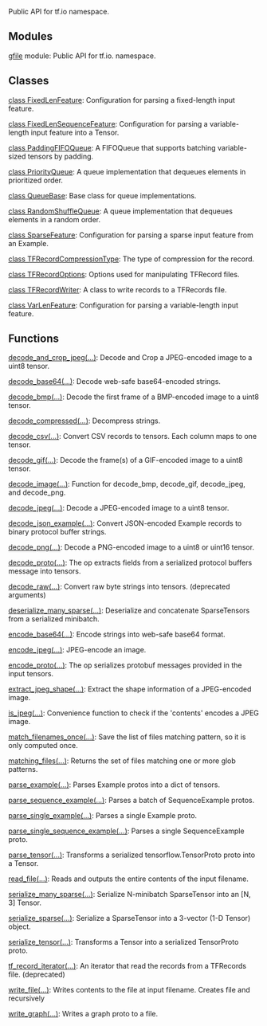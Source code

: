 Public API for tf.io namespace.
## Modules
[gfile](https://tensorflow.google.cn/api_docs/python/tf/compat/v1/io/gfile) module: Public API for tf.io. namespace.

## Classes
[class FixedLenFeature](https://tensorflow.google.cn/api_docs/python/tf/io/FixedLenFeature): Configuration for parsing a fixed-length input feature.

[class FixedLenSequenceFeature](https://tensorflow.google.cn/api_docs/python/tf/io/FixedLenSequenceFeature): Configuration for parsing a variable-length input feature into a Tensor.

[class PaddingFIFOQueue](https://tensorflow.google.cn/api_docs/python/tf/queue/PaddingFIFOQueue): A FIFOQueue that supports batching variable-sized tensors by padding.

[class PriorityQueue](https://tensorflow.google.cn/api_docs/python/tf/queue/PriorityQueue): A queue implementation that dequeues elements in prioritized order.

[class QueueBase](https://tensorflow.google.cn/api_docs/python/tf/queue/QueueBase): Base class for queue implementations.

[class RandomShuffleQueue](https://tensorflow.google.cn/api_docs/python/tf/queue/RandomShuffleQueue): A queue implementation that dequeues elements in a random order.

[class SparseFeature](https://tensorflow.google.cn/api_docs/python/tf/io/SparseFeature): Configuration for parsing a sparse input feature from an Example.

[class TFRecordCompressionType](https://tensorflow.google.cn/api_docs/python/tf/compat/v1/io/TFRecordCompressionType): The type of compression for the record.

[class TFRecordOptions](https://tensorflow.google.cn/api_docs/python/tf/io/TFRecordOptions): Options used for manipulating TFRecord files.

[class TFRecordWriter](https://tensorflow.google.cn/api_docs/python/tf/io/TFRecordWriter): A class to write records to a TFRecords file.

[class VarLenFeature](https://tensorflow.google.cn/api_docs/python/tf/io/VarLenFeature): Configuration for parsing a variable-length input feature.

## Functions
[decode_and_crop_jpeg(...)](https://tensorflow.google.cn/api_docs/python/tf/io/decode_and_crop_jpeg): Decode and Crop a JPEG-encoded image to a uint8 tensor.

[decode_base64(...)](https://tensorflow.google.cn/api_docs/python/tf/io/decode_base64): Decode web-safe base64-encoded strings.

[decode_bmp(...)](https://tensorflow.google.cn/api_docs/python/tf/io/decode_bmp): Decode the first frame of a BMP-encoded image to a uint8 tensor.

[decode_compressed(...)](https://tensorflow.google.cn/api_docs/python/tf/io/decode_compressed): Decompress strings.

[decode_csv(...)](https://tensorflow.google.cn/api_docs/python/tf/compat/v1/decode_csv): Convert CSV records to tensors. Each column maps to one tensor.

[decode_gif(...)](https://tensorflow.google.cn/api_docs/python/tf/io/decode_gif): Decode the frame(s) of a GIF-encoded image to a uint8 tensor.

[decode_image(...)](https://tensorflow.google.cn/api_docs/python/tf/io/decode_image): Function for decode_bmp, decode_gif, decode_jpeg, and decode_png.

[decode_jpeg(...)](https://tensorflow.google.cn/api_docs/python/tf/io/decode_jpeg): Decode a JPEG-encoded image to a uint8 tensor.

[decode_json_example(...)](https://tensorflow.google.cn/api_docs/python/tf/io/decode_json_example): Convert JSON-encoded Example records to binary protocol buffer strings.

[decode_png(...)](https://tensorflow.google.cn/api_docs/python/tf/io/decode_png): Decode a PNG-encoded image to a uint8 or uint16 tensor.

[decode_proto(...)](https://tensorflow.google.cn/api_docs/python/tf/io/decode_proto): The op extracts fields from a serialized protocol buffers message into tensors.

[decode_raw(...)](https://tensorflow.google.cn/api_docs/python/tf/compat/v1/decode_raw): Convert raw byte strings into tensors. (deprecated arguments)

[deserialize_many_sparse(...)](https://tensorflow.google.cn/api_docs/python/tf/io/deserialize_many_sparse): Deserialize and concatenate SparseTensors from a serialized minibatch.

[encode_base64(...)](https://tensorflow.google.cn/api_docs/python/tf/io/encode_base64): Encode strings into web-safe base64 format.

[encode_jpeg(...)](https://tensorflow.google.cn/api_docs/python/tf/io/encode_jpeg): JPEG-encode an image.

[encode_proto(...)](https://tensorflow.google.cn/api_docs/python/tf/io/encode_proto): The op serializes protobuf messages provided in the input tensors.

[extract_jpeg_shape(...)](https://tensorflow.google.cn/api_docs/python/tf/io/extract_jpeg_shape): Extract the shape information of a JPEG-encoded image.

[is_jpeg(...)](https://tensorflow.google.cn/api_docs/python/tf/io/is_jpeg): Convenience function to check if the 'contents' encodes a JPEG image.

[match_filenames_once(...)](https://tensorflow.google.cn/api_docs/python/tf/io/match_filenames_once): Save the list of files matching pattern, so it is only computed once.

[matching_files(...)](https://tensorflow.google.cn/api_docs/python/tf/io/matching_files): Returns the set of files matching one or more glob patterns.

[parse_example(...)](https://tensorflow.google.cn/api_docs/python/tf/compat/v1/parse_example): Parses Example protos into a dict of tensors.

[parse_sequence_example(...)](https://tensorflow.google.cn/api_docs/python/tf/io/parse_sequence_example): Parses a batch of SequenceExample protos.

[parse_single_example(...)](https://tensorflow.google.cn/api_docs/python/tf/compat/v1/parse_single_example): Parses a single Example proto.

[parse_single_sequence_example(...)](https://tensorflow.google.cn/api_docs/python/tf/io/parse_single_sequence_example): Parses a single SequenceExample proto.

[parse_tensor(...)](https://tensorflow.google.cn/api_docs/python/tf/io/parse_tensor): Transforms a serialized tensorflow.TensorProto proto into a Tensor.

[read_file(...)](https://tensorflow.google.cn/api_docs/python/tf/io/read_file): Reads and outputs the entire contents of the input filename.

[serialize_many_sparse(...)](https://tensorflow.google.cn/api_docs/python/tf/compat/v1/serialize_many_sparse): Serialize N-minibatch SparseTensor into an [N, 3] Tensor.

[serialize_sparse(...)](https://tensorflow.google.cn/api_docs/python/tf/compat/v1/serialize_sparse): Serialize a SparseTensor into a 3-vector (1-D Tensor) object.

[serialize_tensor(...)](https://tensorflow.google.cn/api_docs/python/tf/io/serialize_tensor): Transforms a Tensor into a serialized TensorProto proto.

[tf_record_iterator(...)](https://tensorflow.google.cn/api_docs/python/tf/compat/v1/io/tf_record_iterator): An iterator that read the records from a TFRecords file. (deprecated)

[write_file(...)](https://tensorflow.google.cn/api_docs/python/tf/io/write_file): Writes contents to the file at input filename. Creates file and recursively

[write_graph(...)](https://tensorflow.google.cn/api_docs/python/tf/io/write_graph): Writes a graph proto to a file.

